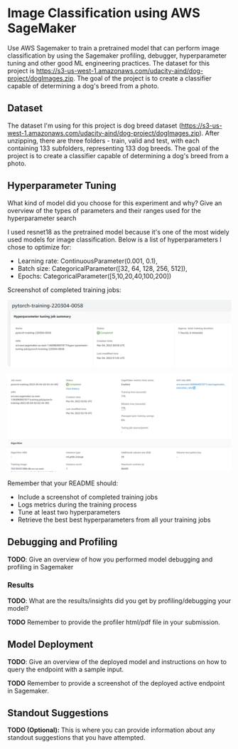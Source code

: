 # Image Classification using AWS SageMaker

Use AWS Sagemaker to train a pretrained model that can perform image classification by using the Sagemaker profiling, debugger, hyperparameter tuning and other good ML engineering practices. The dataset for this project is https://s3-us-west-1.amazonaws.com/udacity-aind/dog-project/dogImages.zip. The goal of the project is to create a classifier capable of determining a dog's breed from a photo.


## Dataset
The dataset I'm using for this project is dog breed dataset (https://s3-us-west-1.amazonaws.com/udacity-aind/dog-project/dogImages.zip). After unzipping, there are three folders - train, valid and test, with each containing 133 subfolders, representing 133 dog breeds. The goal of the project is to create a classifier capable of determining a dog's breed from a photo.

## Hyperparameter Tuning
What kind of model did you choose for this experiment and why? Give an overview of the types of parameters and their ranges used for the hyperparameter search

I used resnet18 as the pretrained model because it's one of the most widely used models for image classification. Below is a list of hyperparameters I chose to optimize for:

- Learning rate: ContinuousParameter(0.001, 0.1),
- Batch size: CategoricalParameter([32, 64, 128, 256, 512]),
- Epochs: CategoricalParameter([5,10,20,40,100,200])


Screenshot of completed training jobs:

![hyperparameter tuning](./screenshots/hpo_job.png)

![training job](./screenshots/training_job.png)


Remember that your README should:
- Include a screenshot of completed training jobs
- Logs metrics during the training process
- Tune at least two hyperparameters
- Retrieve the best best hyperparameters from all your training jobs

## Debugging and Profiling
**TODO**: Give an overview of how you performed model debugging and profiling in Sagemaker

### Results
**TODO**: What are the results/insights did you get by profiling/debugging your model?

**TODO** Remember to provide the profiler html/pdf file in your submission.


## Model Deployment
**TODO**: Give an overview of the deployed model and instructions on how to query the endpoint with a sample input.

**TODO** Remember to provide a screenshot of the deployed active endpoint in Sagemaker.

## Standout Suggestions
**TODO (Optional):** This is where you can provide information about any standout suggestions that you have attempted.
